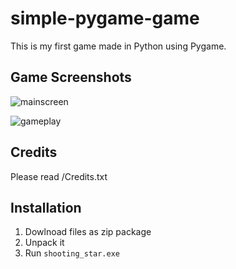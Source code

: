 # simple-pygame-game
This is my first game made in Python using Pygame.

## Game Screenshots

![mainscreen](https://github.com/SiaZin/simple-pygame-game/assets/75366933/8970ee99-bce4-44f0-8f46-d20875438c0b)


![gameplay](https://github.com/SiaZin/simple-pygame-game/assets/75366933/c43767b3-9aab-4059-93b7-7be52ffacfcf)

## Credits
Please read /Credits.txt

## Installation
1. Dowlnoad files as zip package
2. Unpack it
3. Run `shooting_star.exe`
